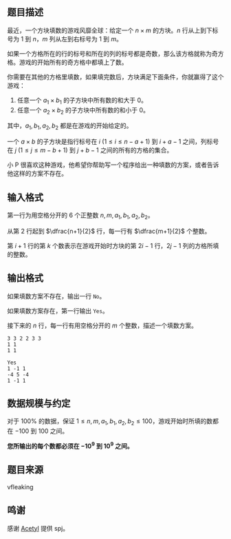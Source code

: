 ## 题目描述

最近，一个方块填数的游戏风靡全球：给定一个 $n \times m$ 的方块。$n$ 行从上到下标号为 $1$ 到 $n$，$m$ 列从左到右标号为 $1$ 到 $m$。

如果一个方格所在的行的标号和所在的列的标号都是奇数，那么该方格就称为奇方格。游戏的开始所有的奇方格中都填上了数。

你需要在其他的方格里填数，如果填完数后，方块满足下面条件，你就赢得了这个游戏：

1. 任意一个 $a_1 \times b_1$ 的子方块中所有数的和大于 $0$。
2. 任意一个 $a_2\times b_2$ 的子方块中所有数的和小于 $0$。

其中，$a_1, b_1, a_2, b_2$ 都是在游戏的开始给定的。

一个 $a \times b$ 的子方块是指行标号在 $i$ $(1 \le i \le n-a+1)$ 到 $i+a-1$ 之间，列标号在 $j$ $(1 \le j \le m-b+1)$ 到 $j+b-1$ 之间的所有的方格的集合。

小 P 很喜欢这种游戏，他希望你帮助写一个程序给出一种填数的方案，或者告诉他这样的方案不存在。

## 输入格式

第一行为用空格分开的 $6$ 个正整数 $n,m,a_1,b_1,a_2,b_2$。

从第 $2$ 行起到 $\dfrac{n+1}{2}$ 行，每一行有 $\dfrac{m+1}{2}$ 个整数。

第 $i+1$ 行的第 $k$ 个数表示在游戏开始时方块的第 $2i-1$ 行，$2j-1$ 列的方格所填的整数。

## 输出格式

如果填数方案不存在，输出一行 `No`。

如果填数方案存在，第一行输出 `Yes`。

接下来的 $n$ 行，每一行有用空格分开的 $m$ 个整数，描述一个填数方案。 


```input1
3 3 2 2 3 3
1 1
1 1
```


```output1
Yes
1 -1 1
-4 5 -4
1 -1 1
```

## 数据规模与约定

对于 $100\%$ 的数据，保证 $1 \le n, m, a_1, b_1, a_2, b_2 \le 100$，游戏开始时所填的数都在 $-100$ 到 $100$ 之间。

**您所输出的每个数都必须在 $-10^9$ 到 $10^9$ 之间。**

## 题目来源

vfleaking

## 鸣谢

感谢 [Acetyl](https://hydro.org.cn/d/bzoj/user/544) 提供 spj。